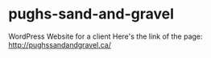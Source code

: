 # pughs-sand-and-gravel
WordPress Website for a client
Here's the link of the page: http://pughssandandgravel.ca/
